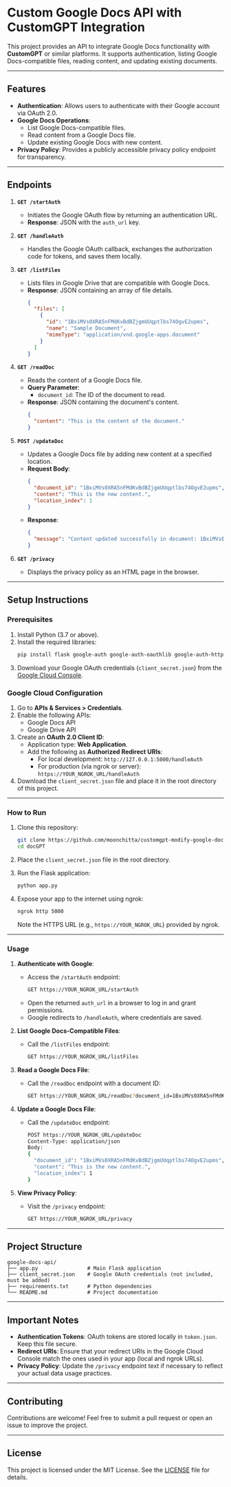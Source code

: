 # Custom Google Docs API with CustomGPT Integration

This project provides an API to integrate Google Docs functionality with **CustomGPT** or similar platforms. It supports authentication, listing Google Docs-compatible files, reading content, and updating existing documents.

---

## **Features**
- **Authentication**: Allows users to authenticate with their Google account via OAuth 2.0.
- **Google Docs Operations**:
  - List Google Docs-compatible files.
  - Read content from a Google Docs file.
  - Update existing Google Docs with new content.
- **Privacy Policy**: Provides a publicly accessible privacy policy endpoint for transparency.

---

## **Endpoints**
1. **`GET /startAuth`**
   - Initiates the Google OAuth flow by returning an authentication URL.
   - **Response**: JSON with the `auth_url` key.

2. **`GET /handleAuth`**
   - Handles the Google OAuth callback, exchanges the authorization code for tokens, and saves them locally.

3. **`GET /listFiles`**
   - Lists files in Google Drive that are compatible with Google Docs.
   - **Response**: JSON containing an array of file details.
     ```json
     {
       "files": [
         {
           "id": "1BxiMVs0XRA5nFMdKvBdBZjgmUUqptlbs74OgvE2upms",
           "name": "Sample Document",
           "mimeType": "application/vnd.google-apps.document"
         }
       ]
     }
     ```

4. **`GET /readDoc`**
   - Reads the content of a Google Docs file.
   - **Query Parameter**:
     - `document_id`: The ID of the document to read.
   - **Response**: JSON containing the document's content.
     ```json
     {
       "content": "This is the content of the document."
     }
     ```

5. **`POST /updateDoc`**
   - Updates a Google Docs file by adding new content at a specified location.
   - **Request Body**:
     ```json
     {
       "document_id": "1BxiMVs0XRA5nFMdKvBdBZjgmUUqptlbs74OgvE2upms",
       "content": "This is the new content.",
       "location_index": 1
     }
     ```
   - **Response**:
     ```json
     {
       "message": "Content updated successfully in document: 1BxiMVs0XRA5nFMdKvBdBZjgmUUqptlbs74OgvE2upms"
     }
     ```

6. **`GET /privacy`**
   - Displays the privacy policy as an HTML page in the browser.

---

## **Setup Instructions**

### **Prerequisites**
1. Install Python (3.7 or above).
2. Install the required libraries:
   ```bash
   pip install flask google-auth google-auth-oauthlib google-auth-httplib2 google-api-python-client
   ```
3. Download your Google OAuth credentials (`client_secret.json`) from the [Google Cloud Console](https://console.cloud.google.com/).

### **Google Cloud Configuration**
1. Go to **APIs & Services > Credentials**.
2. Enable the following APIs:
   - Google Docs API
   - Google Drive API
3. Create an **OAuth 2.0 Client ID**:
   - Application type: **Web Application**.
   - Add the following as **Authorized Redirect URIs**:
     - For local development: `http://127.0.0.1:5000/handleAuth`
     - For production (via ngrok or server): `https://YOUR_NGROK_URL/handleAuth`
4. Download the `client_secret.json` file and place it in the root directory of this project.

---

### **How to Run**
1. Clone this repository:
   ```bash
   git clone https://github.com/moonchitta/customgpt-modify-google-doc.git
   cd docGPT
   ```

2. Place the `client_secret.json` file in the root directory.

3. Run the Flask application:
   ```bash
   python app.py
   ```

4. Expose your app to the internet using ngrok:
   ```bash
   ngrok http 5000
   ```
   Note the HTTPS URL (e.g., `https://YOUR_NGROK_URL`) provided by ngrok.

---

### **Usage**

1. **Authenticate with Google**:
   - Access the `/startAuth` endpoint:
     ```bash
     GET https://YOUR_NGROK_URL/startAuth
     ```
   - Open the returned `auth_url` in a browser to log in and grant permissions.
   - Google redirects to `/handleAuth`, where credentials are saved.

2. **List Google Docs-Compatible Files**:
   - Call the `/listFiles` endpoint:
     ```bash
     GET https://YOUR_NGROK_URL/listFiles
     ```

3. **Read a Google Docs File**:
   - Call the `/readDoc` endpoint with a document ID:
     ```bash
     GET https://YOUR_NGROK_URL/readDoc?document_id=1BxiMVs0XRA5nFMdKvBdBZjgmUUqptlbs74OgvE2upms
     ```

4. **Update a Google Docs File**:
   - Call the `/updateDoc` endpoint:
     ```bash
     POST https://YOUR_NGROK_URL/updateDoc
     Content-Type: application/json
     Body:
     {
       "document_id": "1BxiMVs0XRA5nFMdKvBdBZjgmUUqptlbs74OgvE2upms",
       "content": "This is the new content.",
       "location_index": 1
     }
     ```

5. **View Privacy Policy**:
   - Visit the `/privacy` endpoint:
     ```bash
     GET https://YOUR_NGROK_URL/privacy
     ```

---

## **Project Structure**

```plaintext
google-docs-api/
├── app.py                # Main Flask application
├── client_secret.json    # Google OAuth credentials (not included, must be added)
├── requirements.txt      # Python dependencies
└── README.md             # Project documentation
```

---

## **Important Notes**
- **Authentication Tokens**: OAuth tokens are stored locally in `token.json`. Keep this file secure.
- **Redirect URIs**: Ensure that your redirect URIs in the Google Cloud Console match the ones used in your app (local and ngrok URLs).
- **Privacy Policy**: Update the `/privacy` endpoint text if necessary to reflect your actual data usage practices.

---

## **Contributing**
Contributions are welcome! Feel free to submit a pull request or open an issue to improve the project.

---

## **License**
This project is licensed under the MIT License. See the [LICENSE](LICENSE) file for details.
